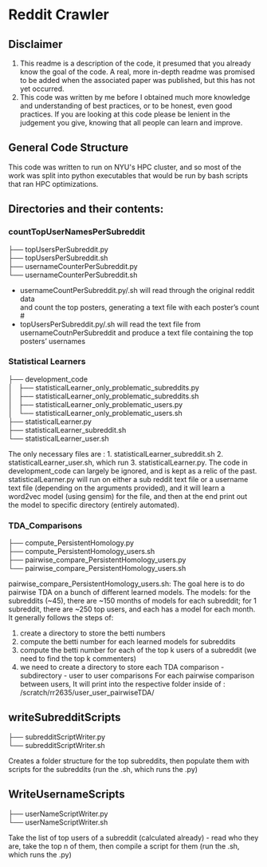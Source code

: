 # Reddit Crawler

## Disclaimer
1. This readme is a description of the code, it presumed that you already
  know the goal of the code. A real, more in-depth readme was promised to be added 
  when the associated paper was published, but this has not yet occurred.
2. This code was written by me before I obtained much more knowledge and understanding
 of best practices, or to be honest, even good practices. If you are looking at this code
 please be lenient in the judgement you give, knowing that all people can learn and improve.


## General Code Structure
This code was written to run on NYU's HPC cluster, and so most of the work was split into python
executables that would be run by bash scripts that ran HPC optimizations.

## Directories and their contents:

### countTopUserNamesPerSubreddit

├── topUsersPerSubreddit.py  
├── topUsersPerSubreddit.sh  
├── usernameCounterPerSubreddit.py  
└── usernameCounterPerSubreddit.sh  

* usernameCountPerSubreddit.py/.sh will read through the original reddit data  
  and count the top posters, generating a text file with each poster’s count #
* topUsersPerSubreddit.py/.sh will read the text file from usernameCoutnPerSubreddit 
  and produce a text file containing the top posters’ usernames

### Statistical Learners 

├── development_code  
│   ├── statisticalLearner_only_problematic_subreddits.py  
│   ├── statisticalLearner_only_problematic_subreddits.sh  
│   ├── statisticalLearner_only_problematic_users.py  
│   └── statisticalLearner_only_problematic_users.sh  
├── statisticalLearner.py  
├── statisticalLearner_subreddit.sh  
└── statisticalLearner_user.sh  


The only necessary files are :  1. statisticalLearner_subreddit.sh 2. statisticalLearner_user.sh, which run 3. statisticalLearner.py. The code in development_code can largely be ignored, and is kept as a relic of the past. statisticalLearner.py will run on either a sub reddit text file or a username text file (depending on the arguments provided), and it will learn a word2vec model (using gensim) for the file, and then at the end print out the model to specific directory (entirely automated).



### TDA_Comparisons 

├── compute_PersistentHomology.py  
├── compute_PersistentHomology_users.sh  
├── pairwise_compare_PersistentHomology_users.py  
└── pairwise_compare_PersistentHomology_users.sh  


pairwise_compare_PersistentHomology_users.sh:
The goal here is to do pairwise TDA on a bunch of different learned models.
The models: for the subreddits (~45), there are ~150 months of models for each subreddit; for 1 subreddit, there are ~250 top users, and each has a model for each month.
It generally follows the steps of:

 1. create a directory to store the betti numbers
 2.  compute the betti number for each learned models for subreddits
 3. compute the betti number for each of the top k users of a subreddit (we need to find the top k commenters)
 4. we need to create a directory to store each TDA comparison - subdirectory - user to user comparisons
For each pairwise comparison between users, It will print into the respective folder inside of : /scratch/rr2635/user_user_pairwiseTDA/

## writeSubredditScripts

├── subredditScriptWriter.py  
└── subredditScriptWriter.sh  

Creates a folder structure for the top subreddits, then populate them with scripts for the subreddits
(run the .sh, which runs the .py)

## WriteUsernameScripts

├── userNameScriptWriter.py  
└── userNameScriptWriter.sh  

Take the list of top users of a subreddit (calculated already) - read who they are, take the top n of them, then compile a script for them
(run the .sh, which runs the .py)
